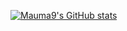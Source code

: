 [![Mauma9's GitHub stats](https://github-readme-stats.vercel.app/api?username=Mauma9&theme=nord)](https://github.com/anuraghazra/github-readme-stats)

